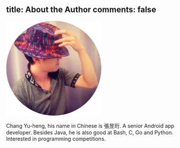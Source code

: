 title: About the Author
comments: false
---

![](avatar.png)

Chang Yu-heng, his name in Chinese is 張昱珩. A senior Android app developer. Besides Java, he is also good at Bash, C, Go and Python. Interested in programming competitions.
